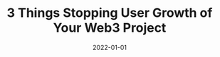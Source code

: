 ---
title: 3 Things Stopping User Growth of Your Web3 Project
summary: Explaining the troubles of the Wallet onboarding flow
tags:
  - ART
date: 2022-01-01
external_link: https://www.wally.xyz/tutorials/3-things-stopping-user-growth-of-your-web3-project
---